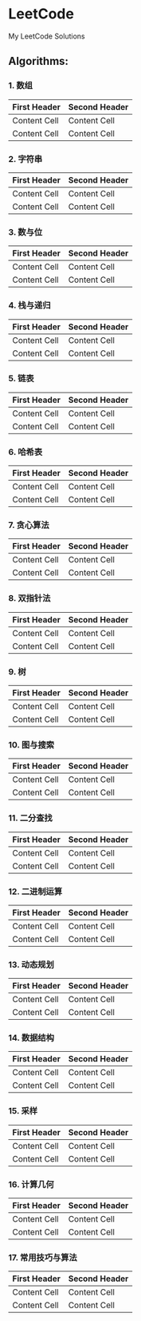 # LeetCode
My LeetCode Solutions

## Algorithms:
### 1. 数组
| First Header  | Second Header |
| ------------- | ------------- |
| Content Cell  | Content Cell  |
| Content Cell  | Content Cell  |

### 2. 字符串
| First Header  | Second Header |
| ------------- | ------------- |
| Content Cell  | Content Cell  |
| Content Cell  | Content Cell  |

### 3. 数与位
| First Header  | Second Header |
| ------------- | ------------- |
| Content Cell  | Content Cell  |
| Content Cell  | Content Cell  |

### 4. 栈与递归
| First Header  | Second Header |
| ------------- | ------------- |
| Content Cell  | Content Cell  |
| Content Cell  | Content Cell  |

### 5. 链表
| First Header  | Second Header |
| ------------- | ------------- |
| Content Cell  | Content Cell  |
| Content Cell  | Content Cell  |

### 6. 哈希表
| First Header  | Second Header |
| ------------- | ------------- |
| Content Cell  | Content Cell  |
| Content Cell  | Content Cell  |

### 7. 贪心算法
| First Header  | Second Header |
| ------------- | ------------- |
| Content Cell  | Content Cell  |
| Content Cell  | Content Cell  |

### 8. 双指针法
| First Header  | Second Header |
| ------------- | ------------- |
| Content Cell  | Content Cell  |
| Content Cell  | Content Cell  |

### 9. 树
| First Header  | Second Header |
| ------------- | ------------- |
| Content Cell  | Content Cell  |
| Content Cell  | Content Cell  |

### 10. 图与搜索
| First Header  | Second Header |
| ------------- | ------------- |
| Content Cell  | Content Cell  |
| Content Cell  | Content Cell  |

### 11. 二分查找
| First Header  | Second Header |
| ------------- | ------------- |
| Content Cell  | Content Cell  |
| Content Cell  | Content Cell  |

### 12. 二进制运算
| First Header  | Second Header |
| ------------- | ------------- |
| Content Cell  | Content Cell  |
| Content Cell  | Content Cell  |

### 13. 动态规划
| First Header  | Second Header |
| ------------- | ------------- |
| Content Cell  | Content Cell  |
| Content Cell  | Content Cell  |

### 14. 数据结构
| First Header  | Second Header |
| ------------- | ------------- |
| Content Cell  | Content Cell  |
| Content Cell  | Content Cell  |

### 15. 采样
| First Header  | Second Header |
| ------------- | ------------- |
| Content Cell  | Content Cell  |
| Content Cell  | Content Cell  |

### 16. 计算几何
| First Header  | Second Header |
| ------------- | ------------- |
| Content Cell  | Content Cell  |
| Content Cell  | Content Cell  |

### 17. 常用技巧与算法
| First Header  | Second Header |
| ------------- | ------------- |
| Content Cell  | Content Cell  |
| Content Cell  | Content Cell  |